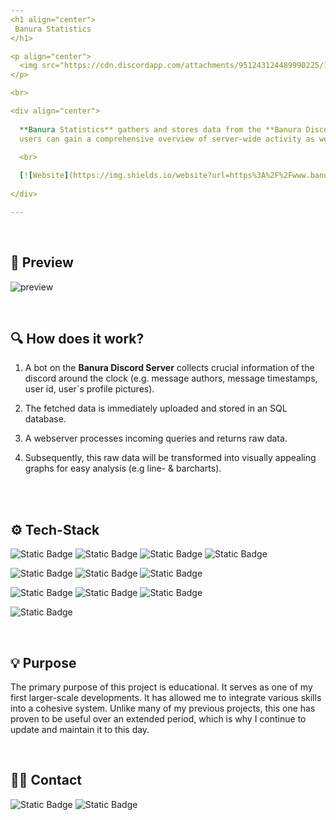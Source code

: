 ```yaml
---
<h1 align="center">
 Banura Statistics
</h1>

<p align="center">
  <img src="https://cdn.discordapp.com/attachments/951243124489990225/1344755601556635648/BanuraStatsLogoSamll.png?ex=67c210bf&is=67c0bf3f&hm=28a33772e686d95e10576cfc9830b380a1a788ada5b4c2643a5b011fe4477425&">
</p>

<br>

<div align="center">
  
  **Banura Statistics** gathers and stores data from the **Banura Discord Server**, transforming it into insightful visualizations. By presenting the data in interactive graphs, 
  users can gain a comprehensive overview of server-wide activity as well as a detailed analysis of their own interactions.

  <br>
  
  [![Website](https://img.shields.io/website?url=https%3A%2F%2Fwww.banura-statistics.pii.at%2Fdashboard%3Fzeitspanne%3DseitBeginn&up_color=%2365cf0f&logo=bookmeter&logoColor=%2365cf0f&label=www.banura-statistics.pii.at)](https://www.banura-statistics.pii.at/dashboard?zeitspanne=seitBeginn)
  
</div>

---
```

<br>

<h2>🎥 Preview </h2>

![preview](https://cdn.discordapp.com/attachments/951243124489990225/1344750532194996254/Recording2025-02-27201139-ezgif.com-video-to-gif-converter.gif?ex=67c20c07&is=67c0ba87&hm=21e328958b66772d2775625a52d9f4909228de303665cd051d5a4f14841a8db5&)

<br>

<h2>🔍 How does it work? </h2>

1. A bot on the **Banura Discord Server** collects crucial information of the discord around the clock
(e.g. message authors, message timestamps,  user id, user`s profile pictures).

2. The fetched data is immediately uploaded and stored in an SQL database.
   
3.  A webserver processes incoming queries and returns raw data.
   
4. Subsequently, this raw data will be transformed into visually appealing graphs for easy analysis (e.g line- & barcharts).

<br>
<br>

<h2>⚙️ Tech-Stack </h2>

![Static Badge](https://img.shields.io/badge/JavaScript-%23F7DF1E?logo=javascript&logoColor=%23F7DF1E&label=Code)
![Static Badge](https://img.shields.io/badge/SQLite-%23003B57?logo=sqlite&logoColor=%23003B57&label=Code)
![Static Badge](https://img.shields.io/badge/Python-%233776AB?logo=python&logoColor=%233776AB&label=Code)
![Static Badge](https://img.shields.io/badge/HTML5-%23E34F26?logo=html5&logoColor=%23E34F26&label=Code)

![Static Badge](https://img.shields.io/badge/CSS-%23663399?logo=css&logoColor=%23663399&label=Style)
![Static Badge](https://img.shields.io/badge/Figma-%23F24E1E?logo=figma&logoColor=%23F24E1E&label=Style)
![Static Badge](https://img.shields.io/badge/GIMP-%235C5543?logo=gimp&logoColor=%235C5543&label=Style)

![Static Badge](https://img.shields.io/badge/Gunicorn-%23499848?logo=gunicorn&logoColor=%23499848&label=Server)
![Static Badge](https://img.shields.io/badge/Nginx-%23009639?logo=nginx&logoColor=%23009639&label=Server)
![Static Badge](https://img.shields.io/badge/Flask-%23000000?logo=flask&logoColor=%23000000&label=Server)

![Static Badge](https://img.shields.io/badge/Raspberry%20Pi%205-%23A22846?logo=raspberrypi&logoColor=%23A22846&label=Hardware)


<br>

<h2>💡 Purpose </h2>

The primary purpose of this project is educational. It serves as one of my first larger-scale developments. It has allowed me to integrate various skills into a cohesive system. Unlike many of my previous projects, this one has proven to be useful over an extended period, which is why I continue to update and maintain it to this day.

<br>

<h2>🙋‍♂️ Contact </h2>

![Static Badge](https://img.shields.io/badge/heredur-%237289DA?style=flat&logo=discord&logoColor=%237289DA&label=Discord)
![Static Badge](https://img.shields.io/badge/paul--lang%40live.at-ff5733?style=flat&logo=gmail&logoColor=ff5733&label=Mail)


